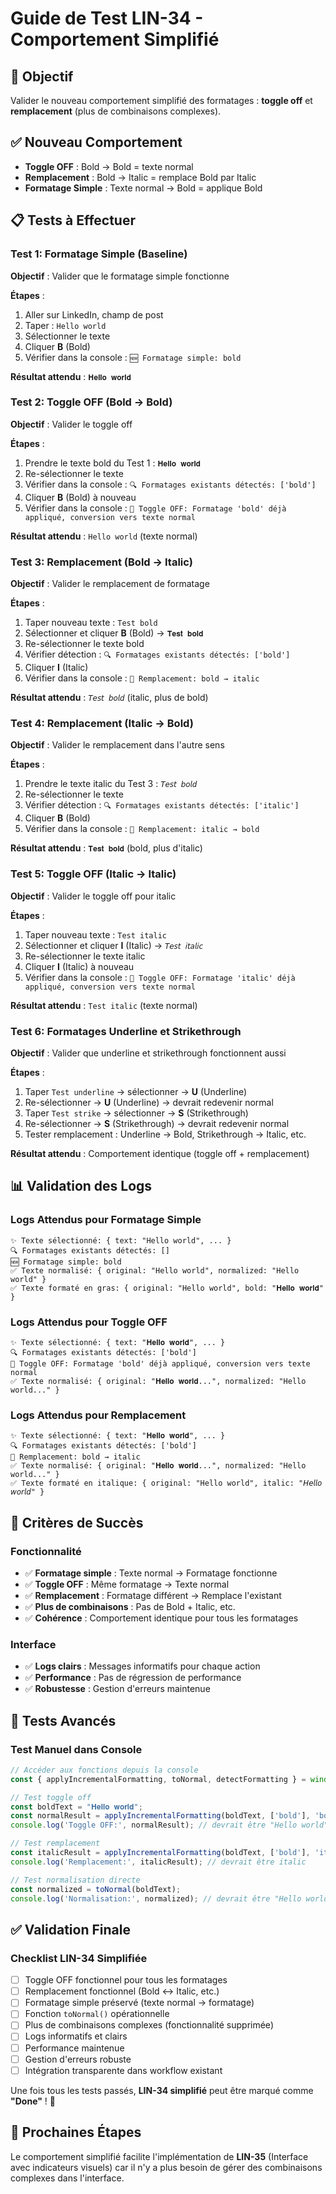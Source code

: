 # Guide de Test LIN-34 - Comportement Simplifié

## 🎯 Objectif
Valider le nouveau comportement simplifié des formatages : **toggle off** et **remplacement** (plus de combinaisons complexes).

## ✅ Nouveau Comportement
- **Toggle OFF** : Bold → Bold = texte normal
- **Remplacement** : Bold → Italic = remplace Bold par Italic  
- **Formatage Simple** : Texte normal → Bold = applique Bold

## 📋 Tests à Effectuer

### Test 1: Formatage Simple (Baseline)
**Objectif** : Valider que le formatage simple fonctionne

**Étapes** :
1. Aller sur LinkedIn, champ de post
2. Taper : `Hello world`
3. Sélectionner le texte
4. Cliquer **B** (Bold)
5. Vérifier dans la console : `🆕 Formatage simple: bold`

**Résultat attendu** : `𝐇𝐞𝐥𝐥𝐨 𝐰𝐨𝐫𝐥𝐝`

### Test 2: Toggle OFF (Bold → Bold)
**Objectif** : Valider le toggle off

**Étapes** :
1. Prendre le texte bold du Test 1 : `𝐇𝐞𝐥𝐥𝐨 𝐰𝐨𝐫𝐥𝐝`
2. Re-sélectionner le texte
3. Vérifier dans la console : `🔍 Formatages existants détectés: ['bold']`
4. Cliquer **B** (Bold) à nouveau
5. Vérifier dans la console : `🔄 Toggle OFF: Formatage 'bold' déjà appliqué, conversion vers texte normal`

**Résultat attendu** : `Hello world` (texte normal)

### Test 3: Remplacement (Bold → Italic)
**Objectif** : Valider le remplacement de formatage

**Étapes** :
1. Taper nouveau texte : `Test bold`
2. Sélectionner et cliquer **B** (Bold) → `𝐓𝐞𝐬𝐭 𝐛𝐨𝐥𝐝`
3. Re-sélectionner le texte bold
4. Vérifier détection : `🔍 Formatages existants détectés: ['bold']`
5. Cliquer **I** (Italic)
6. Vérifier dans la console : `🔄 Remplacement: bold → italic`

**Résultat attendu** : `𝘛𝘦𝘴𝘵 𝘣𝘰𝘭𝘥` (italic, plus de bold)

### Test 4: Remplacement (Italic → Bold)
**Objectif** : Valider le remplacement dans l'autre sens

**Étapes** :
1. Prendre le texte italic du Test 3 : `𝘛𝘦𝘴𝘵 𝘣𝘰𝘭𝘥`
2. Re-sélectionner le texte
3. Vérifier détection : `🔍 Formatages existants détectés: ['italic']`
4. Cliquer **B** (Bold)
5. Vérifier dans la console : `🔄 Remplacement: italic → bold`

**Résultat attendu** : `𝐓𝐞𝐬𝐭 𝐛𝐨𝐥𝐝` (bold, plus d'italic)

### Test 5: Toggle OFF (Italic → Italic)
**Objectif** : Valider le toggle off pour italic

**Étapes** :
1. Taper nouveau texte : `Test italic`
2. Sélectionner et cliquer **I** (Italic) → `𝘛𝘦𝘴𝘵 𝘪𝘵𝘢𝘭𝘪𝘤`
3. Re-sélectionner le texte italic
4. Cliquer **I** (Italic) à nouveau
5. Vérifier dans la console : `🔄 Toggle OFF: Formatage 'italic' déjà appliqué, conversion vers texte normal`

**Résultat attendu** : `Test italic` (texte normal)

### Test 6: Formatages Underline et Strikethrough
**Objectif** : Valider que underline et strikethrough fonctionnent aussi

**Étapes** :
1. Taper `Test underline` → sélectionner → **U** (Underline)
2. Re-sélectionner → **U** (Underline) → devrait redevenir normal
3. Taper `Test strike` → sélectionner → **S** (Strikethrough)
4. Re-sélectionner → **S** (Strikethrough) → devrait redevenir normal
5. Tester remplacement : Underline → Bold, Strikethrough → Italic, etc.

**Résultat attendu** : Comportement identique (toggle off + remplacement)

## 📊 Validation des Logs

### Logs Attendus pour Formatage Simple
```
✨ Texte sélectionné: { text: "Hello world", ... }
🔍 Formatages existants détectés: []
🆕 Formatage simple: bold
✅ Texte normalisé: { original: "Hello world", normalized: "Hello world" }
✅ Texte formaté en gras: { original: "Hello world", bold: "𝐇𝐞𝐥𝐥𝐨 𝐰𝐨𝐫𝐥𝐝" }
```

### Logs Attendus pour Toggle OFF
```
✨ Texte sélectionné: { text: "𝐇𝐞𝐥𝐥𝐨 𝐰𝐨𝐫𝐥𝐝", ... }
🔍 Formatages existants détectés: ['bold']
🔄 Toggle OFF: Formatage 'bold' déjà appliqué, conversion vers texte normal
✅ Texte normalisé: { original: "𝐇𝐞𝐥𝐥𝐨 𝐰𝐨𝐫𝐥𝐝...", normalized: "Hello world..." }
```

### Logs Attendus pour Remplacement
```
✨ Texte sélectionné: { text: "𝐇𝐞𝐥𝐥𝐨 𝐰𝐨𝐫𝐥𝐝", ... }
🔍 Formatages existants détectés: ['bold']
🔄 Remplacement: bold → italic
✅ Texte normalisé: { original: "𝐇𝐞𝐥𝐥𝐨 𝐰𝐨𝐫𝐥𝐝...", normalized: "Hello world..." }
✅ Texte formaté en italique: { original: "Hello world", italic: "𝘏𝘦𝘭𝘭𝘰 𝘸𝘰𝘳𝘭𝘥" }
```

## 🎯 Critères de Succès

### Fonctionnalité
- ✅ **Formatage simple** : Texte normal → Formatage fonctionne
- ✅ **Toggle OFF** : Même formatage → Texte normal
- ✅ **Remplacement** : Formatage différent → Remplace l'existant
- ✅ **Plus de combinaisons** : Pas de Bold + Italic, etc.
- ✅ **Cohérence** : Comportement identique pour tous les formatages

### Interface
- ✅ **Logs clairs** : Messages informatifs pour chaque action
- ✅ **Performance** : Pas de régression de performance
- ✅ **Robustesse** : Gestion d'erreurs maintenue

## 🔧 Tests Avancés

### Test Manuel dans Console
```javascript
// Accéder aux fonctions depuis la console
const { applyIncrementalFormatting, toNormal, detectFormatting } = window.linkedInFormatterToolbox;

// Test toggle off
const boldText = "𝐇𝐞𝐥𝐥𝐨 𝐰𝐨𝐫𝐥𝐝";
const normalResult = applyIncrementalFormatting(boldText, ['bold'], 'bold');
console.log('Toggle OFF:', normalResult); // devrait être "Hello world"

// Test remplacement
const italicResult = applyIncrementalFormatting(boldText, ['bold'], 'italic');
console.log('Remplacement:', italicResult); // devrait être italic

// Test normalisation directe
const normalized = toNormal(boldText);
console.log('Normalisation:', normalized); // devrait être "Hello world"
```

## ✅ Validation Finale

### Checklist LIN-34 Simplifiée
- [ ] Toggle OFF fonctionnel pour tous les formatages
- [ ] Remplacement fonctionnel (Bold ↔ Italic, etc.)
- [ ] Formatage simple préservé (texte normal → formatage)
- [ ] Fonction `toNormal()` opérationnelle
- [ ] Plus de combinaisons complexes (fonctionnalité supprimée)
- [ ] Logs informatifs et clairs
- [ ] Performance maintenue
- [ ] Gestion d'erreurs robuste
- [ ] Intégration transparente dans workflow existant

Une fois tous les tests passés, **LIN-34 simplifié** peut être marqué comme **"Done"** ! 🎉

## 🚀 Prochaines Étapes
Le comportement simplifié facilite l'implémentation de **LIN-35** (Interface avec indicateurs visuels) car il n'y a plus besoin de gérer des combinaisons complexes dans l'interface.